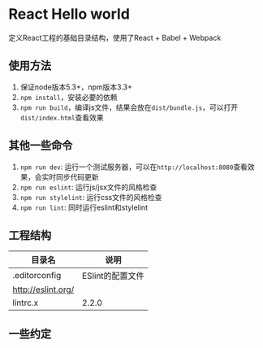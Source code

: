 # React Hello world

定义React工程的基础目录结构，使用了React + Babel + Webpack

## 使用方法

1. 保证node版本5.3+，npm版本3.3+
2. `npm install`，安装必要的依赖
3. `npm run build`，编译js文件，结果会放在`dist/bundle.js`，可以打开`dist/index.html`查看效果

## 其他一些命令

1. `npm run dev`: 运行一个测试服务器，可以在`http://localhost:8080`查看效果，会实时同步代码更新
2. `npm run eslint`: 运行js/jsx文件的风格检查
3. `npm run stylelint`: 运行css文件的风格检查
4. `npm run lint`: 同时运行eslint和stylelint

## 工程结构

| 目录名  | 说明 |
| ------------- | ------------- |
| .editorconfig  | ESlint的配置文件
http://eslint.org/|
| lintrc.x  | 2.2.0  |

## 一些约定

